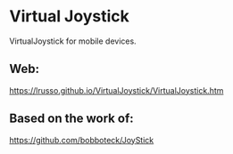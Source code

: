 # Virtual Joystick

VirtualJoystick for mobile devices.

## Web:

https://lrusso.github.io/VirtualJoystick/VirtualJoystick.htm

## Based on the work of:

https://github.com/bobboteck/JoyStick
